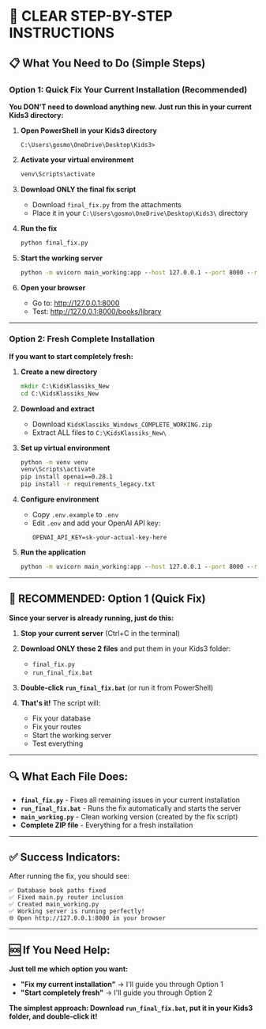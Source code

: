 # 🎯 CLEAR STEP-BY-STEP INSTRUCTIONS

## 📋 What You Need to Do (Simple Steps)

### **Option 1: Quick Fix Your Current Installation (Recommended)**

**You DON'T need to download anything new. Just run this in your current Kids3 directory:**

1. **Open PowerShell in your Kids3 directory**
   ```
   C:\Users\gosmo\OneDrive\Desktop\Kids3>
   ```

2. **Activate your virtual environment**
   ```cmd
   venv\Scripts\activate
   ```

3. **Download ONLY the final fix script**
   - Download `final_fix.py` from the attachments
   - Place it in your `C:\Users\gosmo\OneDrive\Desktop\Kids3\` directory

4. **Run the fix**
   ```cmd
   python final_fix.py
   ```

5. **Start the working server**
   ```cmd
   python -m uvicorn main_working:app --host 127.0.0.1 --port 8000 --reload
   ```

6. **Open your browser**
   - Go to: http://127.0.0.1:8000
   - Test: http://127.0.0.1:8000/books/library

---

### **Option 2: Fresh Complete Installation**

**If you want to start completely fresh:**

1. **Create a new directory**
   ```cmd
   mkdir C:\KidsKlassiks_New
   cd C:\KidsKlassiks_New
   ```

2. **Download and extract**
   - Download `KidsKlassiks_Windows_COMPLETE_WORKING.zip`
   - Extract ALL files to `C:\KidsKlassiks_New\`

3. **Set up virtual environment**
   ```cmd
   python -m venv venv
   venv\Scripts\activate
   pip install openai==0.28.1
   pip install -r requirements_legacy.txt
   ```

4. **Configure environment**
   - Copy `.env.example` to `.env`
   - Edit `.env` and add your OpenAI API key:
     ```
     OPENAI_API_KEY=sk-your-actual-key-here
     ```

5. **Run the application**
   ```cmd
   python -m uvicorn main_working:app --host 127.0.0.1 --port 8000 --reload
   ```

---

## 🎯 **RECOMMENDED: Option 1 (Quick Fix)**

**Since your server is already running, just do this:**

1. **Stop your current server** (Ctrl+C in the terminal)

2. **Download ONLY these 2 files** and put them in your Kids3 folder:
   - `final_fix.py`
   - `run_final_fix.bat`

3. **Double-click `run_final_fix.bat`** (or run it from PowerShell)

4. **That's it!** The script will:
   - Fix your database
   - Fix your routes
   - Start the working server
   - Test everything

---

## 🔍 **What Each File Does:**

- **`final_fix.py`** - Fixes all remaining issues in your current installation
- **`run_final_fix.bat`** - Runs the fix automatically and starts the server
- **`main_working.py`** - Clean working version (created by the fix script)
- **Complete ZIP file** - Everything for a fresh installation

---

## ✅ **Success Indicators:**

After running the fix, you should see:
```
✅ Database book paths fixed
✅ Fixed main.py router inclusion  
✅ Created main_working.py
✅ Working server is running perfectly!
🌐 Open http://127.0.0.1:8000 in your browser
```

---

## 🆘 **If You Need Help:**

**Just tell me which option you want:**
- **"Fix my current installation"** → I'll guide you through Option 1
- **"Start completely fresh"** → I'll guide you through Option 2

**The simplest approach: Download `run_final_fix.bat`, put it in your Kids3 folder, and double-click it!**
